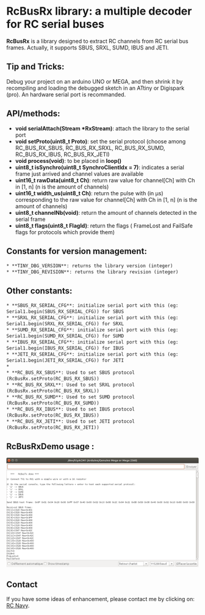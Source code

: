 RcBusRx library: a multiple decoder for RC serial buses
===============

**RcBusRx** is a library designed to extract RC channels from RC serial bus frames. Actually, it supports SBUS, SRXL, SUMD, IBUS and JETI.

Tip and Tricks:
--------------
Debug your project on an arduino UNO or MEGA, and then shrink it by recompiling and loading the debugged sketch in an ATtiny or Digispark (pro). An hardware serial port is recommanded.


API/methods:
-----------
* **void serialAttach(Stream *RxStream)**: attach the library to the serial port
* **void setProto(uint8_t Proto)**: set the serial protocol (choose among RC_BUS_RX_SBUS, RC_BUS_RX_SRXL, RC_BUS_RX_SUMD, RC_BUS_RX_IBUS, RC_BUS_RX_JETI)
* **void process(void)**: to be placed in **loop()**
* **uint8_t isSynchro(uint8_t SynchroClientIdx = 7)**: indicates a serial frame just arrived and channel values are available
* **uint16_t rawData(uint8_t Ch)**: return raw value for channel[Ch] with Ch in [1, n] (n is the amount of channels)
* **uint16_t width_us(uint8_t Ch)**: return the pulse with (in µs) corresponding to the raw value for channel[Ch] with Ch in [1, n] (n is the amount of channels)
* **uint8_t channelNb(void)**: return the amount of channels detected in the serial frame
* **uint8_t flags(uint8_t FlagId)**: return the flags ( FrameLost and FailSafe flags for protocols which provide them)


Constants for version management:
--------------------------------
	* **TINY_DBG_VERSION**: returns the library version (integer)
	* **TINY_DBG_REVISION**: returns the library revision (integer)

Other constants:
---------------
	* **SBUS_RX_SERIAL_CFG**: initialize serial port with this (eg: Serial1.begin(SBUS_RX_SERIAL_CFG)) for SBUS
	* **SRXL_RX_SERIAL_CFG**: initialize serial port with this (eg: Serial1.begin(SRXL_RX_SERIAL_CFG)) for SRXL
	* **SUMD_RX_SERIAL_CFG**: initialize serial port with this (eg: Serial1.begin(SUMD_RX_SERIAL_CFG)) for SUMD
	* **IBUS_RX_SERIAL_CFG**: initialize serial port with this (eg: Serial1.begin(IBUS_RX_SERIAL_CFG)) for IBUS
	* **JETI_RX_SERIAL_CFG**: initialize serial port with this (eg: Serial1.begin(JETI_RX_SERIAL_CFG)) for JETI
	* 
	* **RC_BUS_RX_SBUS**: Used to set SBUS protocol (RcBusRx.setProto(RC_BUS_RX_SBUS))
	* **RC_BUS_RX_SRXL**: Used to set SRXL protocol (RcBusRx.setProto(RC_BUS_RX_SRXL))
	* **RC_BUS_RX_SUMD**: Used to set SUMD protocol (RcBusRx.setProto(RC_BUS_RX_SUMD))
	* **RC_BUS_RX_IBUS**: Used to set IBUS protocol (RcBusRx.setProto(RC_BUS_RX_IBUS))
	* **RC_BUS_RX_JETI**: Used to set JETI protocol (RcBusRx.setProto(RC_BUS_RX_JETI))


RcBusRxDemo usage :
------------------
![ RcBusRxDemo sketch ](./images/RcBusRxDemo.png)


Contact
-------

If you have some ideas of enhancement, please contact me by clicking on: [RC Navy](http://p.loussouarn.free.fr/contact.html).

